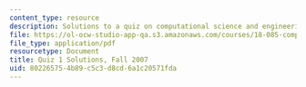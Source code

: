 ```yaml
---
content_type: resource
description: Solutions to a quiz on computational science and engineering.
file: https://ol-ocw-studio-app-qa.s3.amazonaws.com/courses/18-085-computational-science-and-engineering-i-fall-2008/802265754b89c5c3d8cd6a1c20571fda_quiz1_sols_18085.pdf
file_type: application/pdf
resourcetype: Document
title: Quiz 1 Solutions, Fall 2007
uid: 80226575-4b89-c5c3-d8cd-6a1c20571fda
---
```

